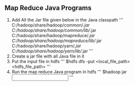 ## Map Reduce Java Programs

1. Add All the Jar file given below in the Java classpath
'''
	C:/hadoop/share/hadoop/common/*.jar
	C:/hadoop/share/hadoop/common/lib/*.jar
	C:/hadoop/share/hadoop/mapreduce/*.jar
	C:/hadoop/share/hadoop/mapreduce/lib/*.jar
	C:/hadoop/share/hadoop/yarn/*.jar
	C:/hadoop/share/hadoop/yarn/lib/*.jar
'''
2. Create a jar file with all Java file in it
3. Put the input file in hdfs
	''' $hdfs dfs -put <local_file_path> <hdfs_file_path> '''
4. Run the map reduce Java program in hdfs
	''' $hadoop jar <Jar file name> <Class name> <Input file in HDFS> <Output file in HDFS> '''
